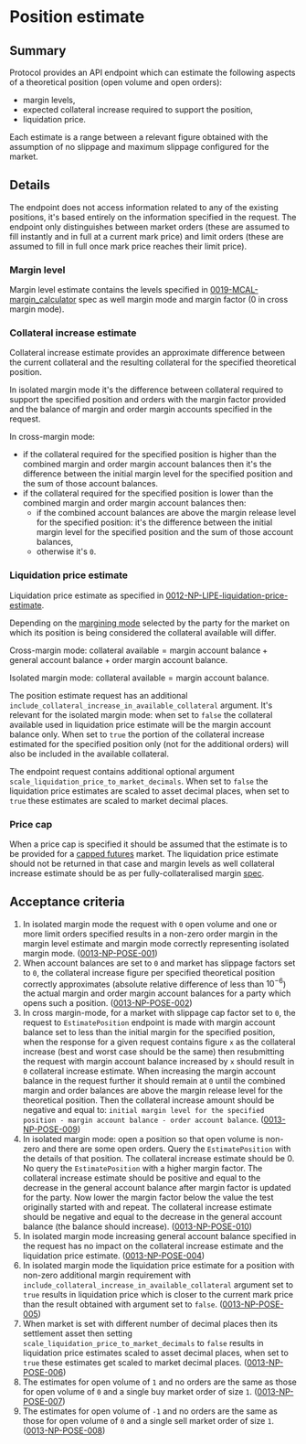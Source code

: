 # Position estimate

## Summary

Protocol provides an API endpoint which can estimate the following aspects of a theoretical position (open volume and open orders):

- margin levels,
- expected collateral increase required to support the position,
- liquidation price.

Each estimate is a range between a relevant figure obtained with the assumption of no slippage and maximum slippage configured for the market.

## Details

The endpoint does not access information related to any of the existing positions, it's based entirely on the information specified in the request.
The endpoint only distinguishes between market orders (these are assumed to fill instantly and in full at a current mark price) and limit orders (these are assumed to fill in full once mark price reaches their limit price).

### Margin level

Margin level estimate contains the levels specified in [0019-MCAL-margin_calculator](./../protocol/0019-MCAL-margin_calculator.md#reference-level-explanation) spec as well margin mode and margin factor (0 in cross margin mode).

### Collateral increase estimate

Collateral increase estimate provides an approximate difference between the current collateral and the resulting collateral for the specified theoretical position.

In isolated margin mode it's the difference between collateral required to support the specified position and orders with the margin factor provided and the balance of margin and order margin accounts specified in the request.

In cross-margin mode:

- if the collateral required for the specified position is higher than the combined margin and order margin account balances then it's the difference between the initial margin level for the specified position and the sum of those account balances.
- if the collateral required for the specified position is lower than the combined margin and order margin account balances then:
  - if the combined account balances are above the margin release level for the specified position: it's the difference between the initial margin level for the specified position and the sum of those account balances,
  - otherwise it's `0`.

### Liquidation price estimate

Liquidation price estimate as specified in [0012-NP-LIPE-liquidation-price-estimate](./0012-NP-LIPE-liquidation-price-estimate.md).

Depending on the [margining mode](../protocol/0019-MCAL-margin_calculator.md#margining-modes) selected by the party for the market on which its position is being considered the $\text{collateral available}$ will differ.

Cross-margin mode: $\text{collateral available} = \text{margin account balance} + \text{general account balance} + \text{order margin account balance}$.

Isolated margin mode: $\text{collateral available} = \text{margin account balance}$.

The position estimate request has an additional `include_collateral_increase_in_available_collateral` argument. It's relevant for the isolated margin mode: when set to `false` the collateral available used in liquidation price estimate will be the margin account balance only. When set to `true` the portion of the collateral increase estimated for the specified position only (not for the additional orders) will also be included in the available collateral.

The endpoint request contains additional optional argument `scale_liquidation_price_to_market_decimals`. When set to `false` the liquidation price estimates are scaled to asset decimal places, when set to `true` these estimates are scaled to market decimal places.

### Price cap

When a price cap is specified it should be assumed that the estimate is to be provided for a [capped futures](./../protocol/0016-PFUT-product_builtin_future.md#1-product-parameters) market. The liquidation price estimate should not be returned in that case and margin levels as well collateral increase estimate should be as per fully-collateralised margin [spec](./../protocol/0019-MCAL-margin_calculator.md#fully-collateralised).

## Acceptance criteria

1. In isolated margin mode the request with `0` open volume and one or more limit orders specified results in a non-zero order margin in the margin level estimate and margin mode correctly representing isolated margin mode. (<a name="0013-NP-POSE-001" href="#0013-NP-POSE-001">0013-NP-POSE-001</a>)
1. When account balances are set to `0` and market has slippage factors set to `0`, the collateral increase figure per specified theoretical position correctly approximates (absolute relative difference of less than $10^{-6}$) the actual margin and order margin account balances for a party which opens such a position. (<a name="0013-NP-POSE-002" href="#0013-NP-POSE-002">0013-NP-POSE-002</a>)
1. In cross margin-mode, for a market with slippage cap factor set to `0`, the request to `EstimatePosition` endpoint is made with margin account balance set to less than the initial margin for the specified position, when the response for a given request contains figure `x` as the collateral increase (best and worst case should be the same) then resubmitting the request with margin account balance increased by `x` should result in `0` collateral increase estimate. When increasing the margin account balance in the request further it should remain at `0` until the combined margin and order balances are above the margin release level for the theoretical position. Then the collateral increase amount should be negative and equal to: `initial margin level for the specified position - margin account balance - order account balance`. (<a name="0013-NP-POSE-009" href="#0013-NP-POSE-009">0013-NP-POSE-009</a>)
1. In isolated margin mode: open a position so that open volume is non-zero and there are some open orders. Query the `EstimatePosition` with the details of that position. The collateral increase estimate should be 0. No query the `EstimatePosition` with a higher margin factor. The collateral increase estimate should be positive and equal to the decrease in the general account balance after margin factor is updated for the party. Now lower the margin factor below the value the test originally started with and repeat. The collateral increase estimate should be negative and equal to the decrease in the general account balance (the balance should increase). (<a name="0013-NP-POSE-010" href="#0013-NP-POSE-010">0013-NP-POSE-010</a>)
1. In isolated margin mode increasing general account balance specified in the request has no impact on the collateral increase estimate and the liquidation price estimate. (<a name="0013-NP-POSE-004" href="#0013-NP-POSE-004">0013-NP-POSE-004</a>)
1. In isolated margin mode the liquidation price estimate for a position with non-zero additional margin requirement with `include_collateral_increase_in_available_collateral` argument set to `true` results in liquidation price which is closer to the current mark price than the result obtained with argument set to `false`. (<a name="0013-NP-POSE-005" href="#0013-NP-POSE-005">0013-NP-POSE-005</a>)
1. When market is set with different number of decimal places then its settlement asset then setting `scale_liquidation_price_to_market_decimals` to `false` results in liquidation price estimates scaled to asset decimal places, when set to `true` these estimates get scaled to market decimal places. (<a name="0013-NP-POSE-006" href="#0013-NP-POSE-006">0013-NP-POSE-006</a>)
1. The estimates for open volume of `1` and no orders are the same as those for open volume of `0` and a single buy market order of size `1`. (<a name="0013-NP-POSE-007" href="#0013-NP-POSE-007">0013-NP-POSE-007</a>)
1. The estimates for open volume of `-1` and no orders are the same as those for open volume of `0` and a single sell market order of size `1`. (<a name="0013-NP-POSE-008" href="#0013-NP-POSE-008">0013-NP-POSE-008</a>)
